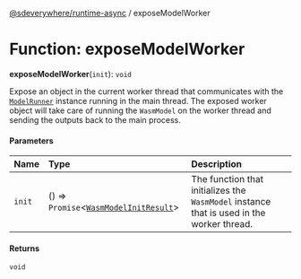 [@sdeverywhere/runtime-async](../index.md) / exposeModelWorker

# Function: exposeModelWorker

**exposeModelWorker**(`init`): `void`

Expose an object in the current worker thread that communicates with the
[`ModelRunner`](../../../runtime/docs/interfaces/ModelRunner.md) instance running in the main thread.  The exposed worker
object will take care of running the `WasmModel` on the worker thread
and sending the outputs back to the main process.

#### Parameters

| Name | Type | Description |
| :------ | :------ | :------ |
| `init` | () => `Promise`<[`WasmModelInitResult`](../../../runtime/docs/interfaces/WasmModelInitResult.md)\> | The function that initializes the `WasmModel` instance that is used in the worker thread. |

#### Returns

`void`
